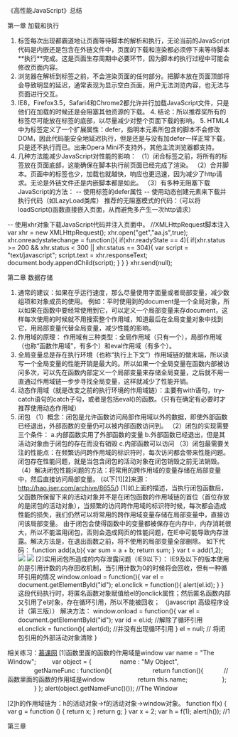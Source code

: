 《高性能JavaScript》总结 
<!-- 
    Author:Triangel
    Email:linjinxia_ya@163.com
    Time:2016/08/01
 -->
第一章	加载和执行
1. <script></script>标签每次出现都霸道地让页面等待脚本的解析和执行，无论当前的JavaScript代码是内嵌还是包含在外链文件中，页面的下载和渲染都必须停下来等待脚本**执行**完成。这是页面生存周期中必要环节，因为脚本的执行过程中可能会修改页面内容。
2. 浏览器在解析到<body>标签之前，不会渲染页面的任何部分。把脚本放在页面顶部将会导致明显的延迟，通常表现为显示空白页面，用户无法浏览内容，也无法与页面进行交互。
3. IE8，Firefox3.5，Safari4和Chrome2都允许并行加载JavaScript文件，只是他们在加载的时候还是会阻塞其他资源的下载。
    4. 结论：所以推荐奖所有的<script></script>标签尽可能放在<body>标签的底部，以尽量减少对整个页面下载的影响。
    5. HTML4中为<script></script>标签定义了一个扩展属性：defer，指明本元素所包含的脚本不会修改DOM，因此代码能安全地延迟执行，但是还是与没有加defer一样正常下载，只是还不执行而已。出来Opera Mini不支持外，其他主流浏览器都支持。
6. 几种方法能减少JavaScript对性能的影响：
    （1）<body>闭合标签之前，将所有的<script></script>标签放在页面底部，这能确保在脚本执行前页面已经完成了渲染。
    （2）合并脚本。页面中的<script></script>标签也少，加载也就越快，响应也更迅速，因为减少了http请求。无论是外链文件还是内嵌脚本都是如此。
（3）有多种无阻塞下载JavaScript的方法：
    -- 使用<script></script>标签的defer属性
    -- 使用动态创建<script></script>元素来下载并执行代码（如LazyLoad类库）
推荐的无阻塞模式的代码：（可以将loadScript()函数直接嵌入页面，从而避免多产生一次http请求）
<script type="text/javascript">
    function loadScript(url,callback){
        var script = document.createElement('script');
        script.type = "text/javascript";
        if(script.readyState){//IE
            script.onreadystatechange = function(){
                if(script.readyState == "loaded" || script.readyState == "complete"){
                    script.onreadystatechange = null;
                    callback();
                }
            };
        }
        else{//其他浏览器
            script.onload = function(){
                callback();
            };
        }
        script.src = url;
        document.getElementsByTagName("head")[0].appendChild(script);
    }

    loadScript("aa.js",function(){//调用函数加载解析js文件，最好将loadScript()函数直接嵌入页面，从而避免多产生一次http请求
        Application.init();
    });
</script>
-- 使用xhr对象下载JavaScript代码并注入页面中。
//XMLHttpRequest脚本注入
var xhr = new XMLHttpRequest();
xhr.open("get","aa.js",true);
xhr.onreadystatechange = function(){
    if(xhr.readyState == 4){
        if(xhr.status >= 200 && xhr.status < 300 || xhr.status == 304){
            var script = "text/javascript";
            script.text = xhr.responseText;
            document.body.appendChild(script);
        }
    }
}
xhr.send(null);

第二章	数据存储
1.	通常的建议：如果在乎运行速度，那么尽量使用字面量或者局部变量，减少数组项和对象成员的使用。
例如：平时使用到的document是一个全局对象，所以如果在函数中要经常使用到它，可以定义一个局部变量来存document，这样每次使用的时候就不用搜索整个作用域，知道最后在全局变量对象中找到它，用局部变量代替全局变量，减少性能的影响。
2.	作用域的原理：
作用域有三种类型：全局作用域（只有一个），局部作用域（也称“函数作用域”，有多个）和eval作用域（有多个）。
3.	全局变量总是存在执行环境（也称“执行上下文”）作用域链的做末端，所以读写一个全局变量的性能开销是最大的。所以如果一个全局变量在函数内部被访问多次，可以先在函数内部定义一个局部变量来存储全局变量，之后就不用一直通过作用域链一步步寻找全局变量，这样就减少了性能开销。
4.	动态作用域（就是改变之前的执行环境的作用域链）：主要有with语句，try-catch语句的catch子句，或者是包括eval()的函数。（只有在确定有必要时才推荐使用动态作用域）
5.  闭包
（1）概念：闭包是允许函数访问局部作用域以外的数据，即使外部函数已经退出，外部函数的变量仍可以被内部函数访问到。
（2）闭包的实现需要三个条件：
a.内部函数实用了外部函数的变量
b.外部函数已经退出，但是其活动对象由于闭包的存在而没有销毁
c.内部函数可以访问
（3）闭包最需要关注的性能点：在频繁访问跨作用域的标识符时，每次访问都会带来性能问题。闭包存在性能问题，就是当包含闭包的活动对象在闭包销毁之前无法销毁。
（4）解决闭包性能问题的方法：将常用的跨作用域的变量存储在局部变量中，然后直接访问局部变量。
(以下[1][2]来源：http://hao.jser.com/archive/8655/)
[1]如上面的描述，当执行闭包函数后，父函数所保留下来的活动对象并不是在闭包函数的作用域链的首位（首位存放的是闭包的活动对象），当频繁的访问跨作用域的标识符时候，每次都会造成性能的损失，我们仍然可以将常用的跨作用域变量存储在局部变量中，直接访问该局部变量。
由于闭包会使得函数中的变量都被保存在内存中，内存消耗很大，所以不能滥用闭包，否则会造成网页的性能问题，在IE中可能导致内存泄露。解决方法是，在退出函数之前，将不使用的局部变量全部删除。
如下代码：
function add(a,b){
    var sum = a + b;
    return sum;
}
var t = add(1,2);
![](http://7xaw6e.com1.z0.glb.clouddn.com/wp-content/uploads/2015/11/31/20151031_563514716fc81.png)
![](http://7xaw6e.com1.z0.glb.clouddn.com/wp-content/uploads/2015/11/31/20151031_56351471a322c.png)
[2]实用闭包所造成的内存泄露问题（IE9以下）：
IE9及以下的版本使用的是引用计数的内存回收机制，当引用计数为0的时候将会回收，但有一种循环引用的情况
window.onload = function(){
    var el = document.getElementById("id");
    el.onclick = function(){
        alert(el.id);
    }
}
这段代码执行时，将匿名函数对象赋值给el的onclick属性；然后匿名函数内部又引用了el对象，存在循环引用，所以不能被回收；
（javascript 高级程序设计（第三版））
解决方法：
window.onload = function(){
    var el = document.getElementById("id");
    var id = el.id; //解除了循环引用
    el.onclick = function(){
        alert(id); //并没有出现循环引用
    }
    el = null; // 将闭包引用的外部活动对象清除
}

相关练习：[慕课网](http://www.imooc.com/article/10979)
[1]函数里面的函数的作用域是window
var name = "The Window"; 　　
var object = { 　　　　
    name : "My Object", 　　　　
    getNameFunc : function(){ 　　　　　　
        return function(){ 　　　//函数里面的函数的作用域是window　　　　　
            return this.name; 　　　　　
        }; 　　　　
    } 
}; 
alert(object.getNameFunc()()); //The Window

[2]h的作用域链为：h的活动对象->f的活动对象->window对象。
function f(x) { 
    var g = function () { 
        return x; 
    } 
    return g;
} 
var x = 2;
var h = f(1); 
alert(h()); //1


第三章	


